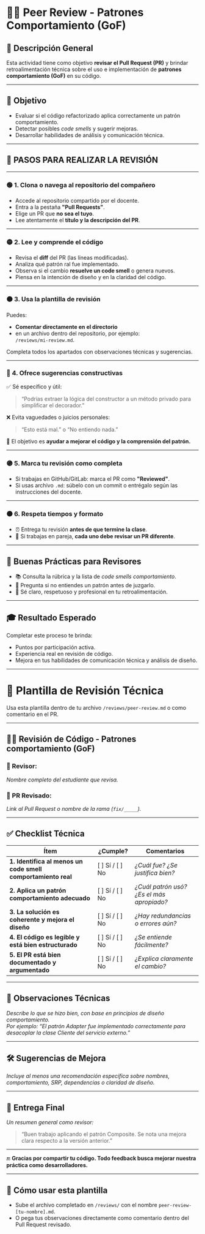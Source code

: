 # 🧑‍💻 Peer Review - Patrones Comportamiento (GoF)

## 📘 Descripción General

Esta actividad tiene como objetivo **revisar el Pull Request (PR)** y brindar retroalimentación técnica sobre el uso e implementación de **patrones comportamiento (GoF)** en su código.

---

## 🎯 Objetivo

- Evaluar si el código refactorizado aplica correctamente un patrón comportamiento.
- Detectar posibles *code smells* y sugerir mejoras.
- Desarrollar habilidades de análisis y comunicación técnica.

---

## 🧭 PASOS PARA REALIZAR LA REVISIÓN

---

### 🟢 1. Clona o navega al repositorio del compañero

- Accede al repositorio compartido por el docente.
- Entra a la pestaña **"Pull Requests"**.
- Elige un PR que **no sea el tuyo**.
- Lee atentamente el **título y la descripción del PR**.

---

### 🟡 2. Lee y comprende el código

- Revisa el **diff** del PR (las líneas modificadas).
- Analiza qué patrón ral fue implementado.
- Observa si el cambio **resuelve un code smell** o genera nuevos.
- Piensa en la intención de diseño y en la claridad del código.

---

### 🟠 3. Usa la plantilla de revisión

Puedes:

- **Comentar directamente en el directorio** 
-  en un archivo dentro del repositorio, por ejemplo:  
  `/reviews/mi-review.md`.

Completa todos los apartados con observaciones técnicas y sugerencias.

---

### 🔵 4. Ofrece sugerencias constructivas

✅ Sé específico y útil:

> “Podrías extraer la lógica del constructor a un método privado para simplificar el decorador.”

❌ Evita vaguedades o juicios personales:

> “Esto está mal.” o “No entiendo nada.”

🎯 El objetivo es **ayudar a mejorar el código y la comprensión del patrón.**

---

### 🟣 5. Marca tu revisión como completa

- Si trabajas en GitHub/GitLab: marca el PR como **"Reviewed"**.
- Si usas archivo `.md`: súbelo con un commit o entrégalo según las instrucciones del docente.

---

### 🟤 6. Respeta tiempos y formato

- ⏰ Entrega tu revisión **antes de que termine la clase**.  
- 👥 Si trabajas en pareja, **cada uno debe revisar un PR diferente**.

---

## 🧠 Buenas Prácticas para Revisores

- 📚 Consulta la rúbrica y la lista de *code smells comportamiento*.  
- 🙋 Pregunta si no entiendes un patrón antes de juzgarlo.  
- 🤝 Sé claro, respetuoso y profesional en tu retroalimentación.  

---

## 🎓 Resultado Esperado

Completar este proceso te brinda:

- Puntos por participación activa.
- Experiencia real en revisión de código.
- Mejora en tus habilidades de comunicación técnica y análisis de diseño.

---

# 🧩 Plantilla de Revisión Técnica

Usa esta plantilla dentro de tu archivo `/reviews/peer-review.md` o como comentario en el PR.

---

## 🧑‍💻 Revisión de Código - Patrones comportamiento (GoF)

### 👤 Revisor:
_Nombre completo del estudiante que revisa._

### 📌 PR Revisado:
_Link al Pull Request o nombre de la rama (`fix/_____`)._

---

## ✅ Checklist Técnica

| Ítem | ¿Cumple? | Comentarios |
|------|-----------|-------------|
| **1. Identifica al menos un code smell comportamiento real** | [ ] Sí / [ ] No | _¿Cuál fue? ¿Se justifica bien?_ |
| **2. Aplica un patrón comportamiento adecuado** | [ ] Sí / [ ] No | _¿Cuál patrón usó? ¿Es el más apropiado?_ |
| **3. La solución es coherente y mejora el diseño** | [ ] Sí / [ ] No | _¿Hay redundancias o errores aún?_ |
| **4. El código es legible y está bien estructurado** | [ ] Sí / [ ] No | _¿Se entiende fácilmente?_ |
| **5. El PR está bien documentado y argumentado** | [ ] Sí / [ ] No | _¿Explica claramente el cambio?_ |

---

## 🧠 Observaciones Técnicas

_Describe lo que se hizo bien, con base en principios de diseño comportamiento._  
_Por ejemplo: “El patrón Adapter fue implementado correctamente para desacoplar la clase Cliente del servicio externo.”_

---

## 🛠️ Sugerencias de Mejora

_Incluye al menos una recomendación específica sobre nombres, comportamiento, SRP, dependencias o claridad de diseño._

---

## 🎯 Entrega Final

_Un resumen general como revisor:_

> “Buen trabajo aplicando el patrón Composite. Se nota una mejora clara respecto a la versión anterior.”

---

🔚 **Gracias por compartir tu código. Todo feedback busca mejorar nuestra práctica como desarrolladores.**

---

## 📎 Cómo usar esta plantilla

- Sube el archivo completado en `/reviews/` con el nombre `peer-review-[tu-nombre].md`.  
- O pega tus observaciones directamente como comentario dentro del Pull Request revisado.
